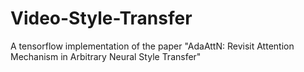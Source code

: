 # Video-Style-Transfer
A tensorflow implementation of the paper "AdaAttN: Revisit Attention Mechanism in Arbitrary Neural Style Transfer"
